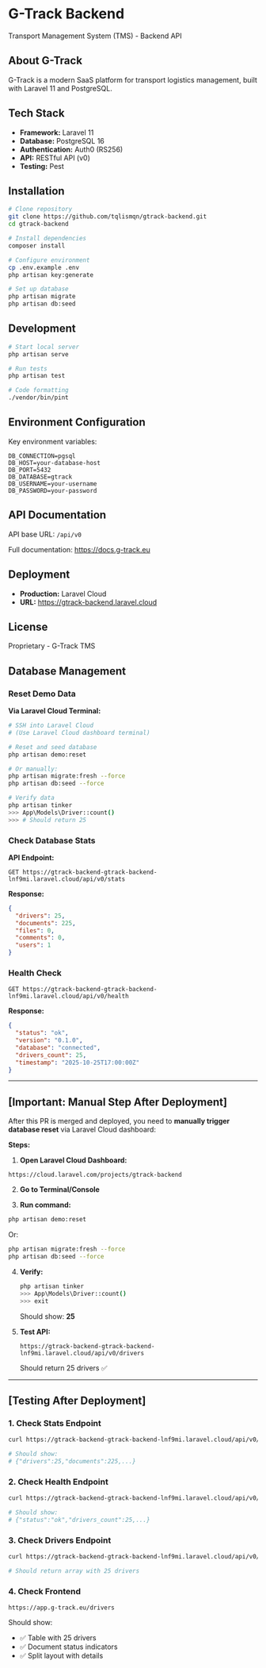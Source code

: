 # G-Track Backend

Transport Management System (TMS) - Backend API

## About G-Track

G-Track is a modern SaaS platform for transport logistics management, built with Laravel 11 and PostgreSQL.

## Tech Stack

- **Framework:** Laravel 11
- **Database:** PostgreSQL 16
- **Authentication:** Auth0 (RS256)
- **API:** RESTful API (v0)
- **Testing:** Pest

## Installation

```bash
# Clone repository
git clone https://github.com/tqlismqn/gtrack-backend.git
cd gtrack-backend

# Install dependencies
composer install

# Configure environment
cp .env.example .env
php artisan key:generate

# Set up database
php artisan migrate
php artisan db:seed
```

## Development

```bash
# Start local server
php artisan serve

# Run tests
php artisan test

# Code formatting
./vendor/bin/pint
```

## Environment Configuration

Key environment variables:

```env
DB_CONNECTION=pgsql
DB_HOST=your-database-host
DB_PORT=5432
DB_DATABASE=gtrack
DB_USERNAME=your-username
DB_PASSWORD=your-password
```

## API Documentation

API base URL: `/api/v0`

Full documentation: https://docs.g-track.eu

## Deployment

- **Production:** Laravel Cloud
- **URL:** https://gtrack-backend.laravel.cloud

## License

Proprietary - G-Track TMS

## Database Management

### Reset Demo Data

**Via Laravel Cloud Terminal:**

```bash
# SSH into Laravel Cloud
# (Use Laravel Cloud dashboard terminal)

# Reset and seed database
php artisan demo:reset

# Or manually:
php artisan migrate:fresh --force
php artisan db:seed --force

# Verify data
php artisan tinker
>>> App\Models\Driver::count()
>>> # Should return 25
```

### Check Database Stats

**API Endpoint:**

```
GET https://gtrack-backend-gtrack-backend-lnf9mi.laravel.cloud/api/v0/stats
```

**Response:**

```json
{
  "drivers": 25,
  "documents": 225,
  "files": 0,
  "comments": 0,
  "users": 1
}
```

### Health Check

```
GET https://gtrack-backend-gtrack-backend-lnf9mi.laravel.cloud/api/v0/health
```

**Response:**

```json
{
  "status": "ok",
  "version": "0.1.0",
  "database": "connected",
  "drivers_count": 25,
  "timestamp": "2025-10-25T17:00:00Z"
}
```

---

## [Important: Manual Step After Deployment]

After this PR is merged and deployed, you need to **manually trigger database reset** via Laravel Cloud dashboard:

**Steps:**

1. **Open Laravel Cloud Dashboard:**
```
https://cloud.laravel.com/projects/gtrack-backend
```
2. **Go to Terminal/Console**

3. **Run command:**
```bash
php artisan demo:reset
```

Or:

```bash
php artisan migrate:fresh --force
php artisan db:seed --force
```

4. **Verify:**
   
   ```bash
   php artisan tinker
   >>> App\Models\Driver::count()
   >>> exit
   ```
   
   Should show: **25**
5. **Test API:**
   
   ```
   https://gtrack-backend-gtrack-backend-lnf9mi.laravel.cloud/api/v0/drivers
   ```
   
   Should return 25 drivers ✅

---

## [Testing After Deployment]

### 1. Check Stats Endpoint

```bash
curl https://gtrack-backend-gtrack-backend-lnf9mi.laravel.cloud/api/v0/stats

# Should show:
# {"drivers":25,"documents":225,...}
```

### 2. Check Health Endpoint

```bash
curl https://gtrack-backend-gtrack-backend-lnf9mi.laravel.cloud/api/v0/health

# Should show:
# {"status":"ok","drivers_count":25,...}
```

### 3. Check Drivers Endpoint

```bash
curl https://gtrack-backend-gtrack-backend-lnf9mi.laravel.cloud/api/v0/drivers

# Should return array with 25 drivers
```

### 4. Check Frontend

```
https://app.g-track.eu/drivers
```

Should show:

- ✅ Table with 25 drivers
- ✅ Document status indicators
- ✅ Split layout with details
